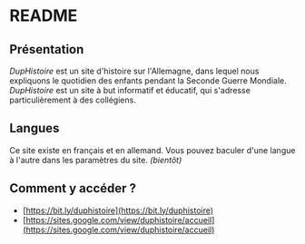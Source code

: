 # README
## Présentation
_DupHistoire_ est un site d'histoire sur l'Allemagne, dans lequel nous expliquons le quotidien des enfants pendant la Seconde Guerre Mondiale. _DupHistoire_ est un site à but informatif et éducatif, qui s'adresse particulièrement à des  collégiens.

## Langues
Ce site existe en français et en allemand. Vous pouvez baculer d'une langue à l'autre dans les paramètres du site. _(bientôt)_

## Comment y accéder ?
- [https://bit.ly/duphistoire](https://bit.ly/duphistoire)
- [https://sites.google.com/view/duphistoire/accueil](https://sites.google.com/view/duphistoire/accueil)
